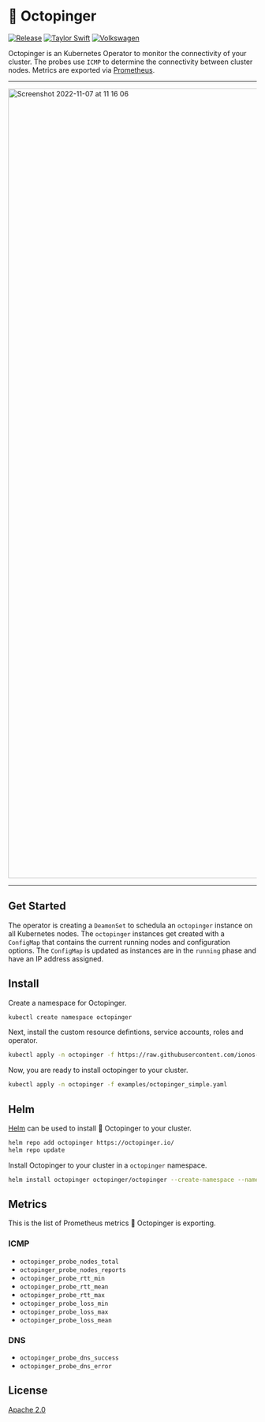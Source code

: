 # :octopus: Octopinger

[![Release](https://github.com/ionos-cloud/octopinger/actions/workflows/release.yml/badge.svg)](https://github.com/ionos-cloud/octopinger/actions/workflows/release.yml)
[![Taylor Swift](https://img.shields.io/badge/secured%20by-taylor%20swift-brightgreen.svg)](https://twitter.com/SwiftOnSecurity)
[![Volkswagen](https://auchenberg.github.io/volkswagen/volkswargen_ci.svg?v=1)](https://github.com/auchenberg/volkswagen)

Octopinger is an Kubernetes Operator to monitor the connectivity of your cluster. The probes use `ICMP` to determine the connectivity between cluster nodes. Metrics are exported via [Prometheus](https://prometheus.io/).

<hr/>

<img width="1599" alt="Screenshot 2022-11-07 at 11 16 06" src="https://user-images.githubusercontent.com/570959/200285464-e2d8885b-f7bc-4fe4-8ef8-d11593e89a11.png">

<hr/>

## Get Started

The operator is creating a `DeamonSet` to schedula an `octopinger` instance on all Kubernetes nodes. The `octopinger` instances get created with a `ConfigMap` that contains the current running nodes and configuration options. The `ConfigMap` is updated as instances are in the `running` phase and have an IP address assigned.

## Install

Create a namespace for Octopinger.

```bash
kubectl create namespace octopinger
```

Next, install the custom resource defintions, service accounts, roles and operator.

```bash
kubectl apply -n octopinger -f https://raw.githubusercontent.com/ionos-cloud/octopinger/v0.1.6/manifests/install.yaml
```

Now, you are ready to install octopinger to your cluster.

```bash
kubectl apply -n octopinger -f examples/octopinger_simple.yaml
```

## Helm

[Helm](https://helm.sh/) can be used to install :octopus: Octopinger to your cluster.

```bash
helm repo add octopinger https://octopinger.io/
helm repo update 
```

Install Octopinger to your cluster in a `octopinger` namespace.

```bash
helm install octopinger octopinger/octopinger --create-namespace --namespace octopinger
```

## Metrics

This is the list of Prometheus metrics :octopus: Octopinger is exporting.

### ICMP

* `octopinger_probe_nodes_total`
* `octopinger_probe_nodes_reports`
* `octopinger_probe_rtt_min`
* `octopinger_probe_rtt_mean`
* `octopinger_probe_rtt_max`
* `octopinger_probe_loss_min`
* `octopinger_probe_loss_max`
* `octopinger_probe_loss_mean`

### DNS

* `octopinger_probe_dns_success`
* `octopinger_probe_dns_error`

## License

[Apache 2.0](/LICENSE)
